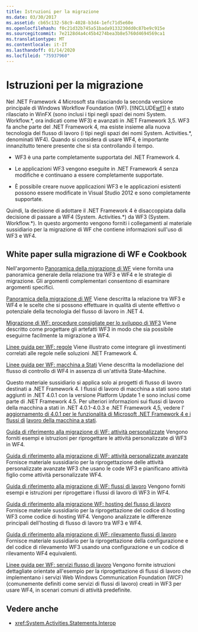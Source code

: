 ```yaml
---
title: Istruzioni per la migrazione
ms.date: 03/30/2017
ms.assetid: cb65c132-58c9-4028-b3d4-1efc71d5e60e
ms.openlocfilehash: f0c21d32b745a51bada9133230dd0c87be9c915e
ms.sourcegitcommit: 7e2128d4a4c45b4274bea3b8e5760d4694569ca1
ms.translationtype: MT
ms.contentlocale: it-IT
ms.lasthandoff: 01/14/2020
ms.locfileid: "75937960"
---
```

# <a name="migration-guidance"></a>Istruzioni per la migrazione

Nel .NET Framework 4 Microsoft sta rilasciando la seconda versione principale di Windows Workflow Foundation (WF). [!INCLUDE[wf1](../../../includes/wf1-md.md)] è stato rilasciato in WinFX (sono inclusi i tipi negli spazi dei nomi System. Workflow.\*, ora indicati come WF3) e avanzati in .NET Framework 3,5. WF3 fa anche parte del .NET Framework 4, ma esiste insieme alla nuova tecnologia del flusso di lavoro (i tipi negli spazi dei nomi System. Activities.\*, denominati WF4). Quando si considera di usare WF4, è importante innanzitutto tenere presente che si sta controllando il tempo.  
  
- WF3 è una parte completamente supportata del .NET Framework 4.  
  
- Le applicazioni WF3 vengono eseguite in .NET Framework 4 senza modifiche e continuano a essere completamente supportate.  
  
- È possibile creare nuove applicazioni WF3 e le applicazioni esistenti possono essere modificate in Visual Studio 2012 e sono completamente supportate.  
  
 Quindi, la decisione di adottare il .NET Framework 4 è disaccoppiata dalla decisione di passare a WF4 (System. Activities.\*) da WF3 (System. Workflow.\*). In questo argomento vengono forniti i collegamenti al materiale sussidiario per la migrazione di WF che contiene informazioni sull'uso di WF3 e WF4.  
  
## <a name="wf-migration-white-papers-and-cookbooks"></a>White paper sulla migrazione di WF e Cookbook

 Nell'argomento [Panoramica della migrazione di WF](https://docs.microsoft.com/previous-versions/appfabric/ff383417(v=azure.10)) viene fornita una panoramica generale della relazione tra WF3 e WF4 e le strategie di migrazione. Gli argomenti complementari consentono di esaminare argomenti specifici.  
  
 [Panoramica della migrazione di WF](https://docs.microsoft.com/previous-versions/appfabric/ff383417(v=azure.10))  
 Viene descritta la relazione tra WF3 e WF4 e le scelte che si possono effettuare in qualità di utente effettivo o potenziale della tecnologia del flusso di lavoro in .NET 4.  
  
 [Migrazione di WF: procedure consigliate per lo sviluppo di WF3](https://docs.microsoft.com/previous-versions/appfabric/ff383417(v=azure.10))  
 Viene descritto come progettare gli artefatti WF3 in modo che sia possibile eseguirne facilmente la migrazione a WF4.  
  
 [Linee guida per WF: regole](https://docs.microsoft.com/previous-versions/appfabric/ff383417(v=azure.10))  
 Viene illustrato come integrare gli investimenti correlati alle regole nelle soluzioni .NET Framework 4.  
  
 [Linee guida per WF: macchina a Stati](https://docs.microsoft.com/previous-versions/appfabric/ff383417(v=azure.10))  
 Viene descritta la modellazione del flusso di controllo di WF4 in assenza di un'attività State-Machine.  
  
 Questo materiale sussidiario si applica solo ai progetti di flusso di lavoro destinati a .NET Framework 4. I flussi di lavoro di macchina a stati sono stati aggiunti in .NET 4.0.1 con la versione Platform Update 1 e sono inclusi come parte di .NET Framework 4.5. Per ulteriori informazioni sui flussi di lavoro della macchina a stati in .NET 4.0.1-4.0.3 e .NET Framework 4,5, vedere l' [aggiornamento di 4.0.1 per le funzionalità di Microsoft .NET Framework 4 e i flussi di](https://docs.microsoft.com/previous-versions/dotnet/netframework-4.0/hh290669(v=vs.100)) [lavoro della macchina a stati](state-machine-workflows.md).  
  
 [Guida di riferimento alla migrazione di WF: attività personalizzate](https://docs.microsoft.com/previous-versions/appfabric/ff383417(v=azure.10))  
 Vengono forniti esempi e istruzioni per riprogettare le attività personalizzate di WF3 in WF4.  
  
 [Guida di riferimento alla migrazione di WF: attività personalizzate avanzate](https://docs.microsoft.com/previous-versions/appfabric/ff383417(v=azure.10))  
 Fornisce materiale sussidiario per la riprogettazione delle attività personalizzate avanzate WF3 che usano le code WF3 e pianificano attività figlio come attività personalizzate WF4.  
  
 [Guida di riferimento alla migrazione di WF: flussi di lavoro](https://docs.microsoft.com/previous-versions/appfabric/ff383417(v=azure.10))  
 Vengono forniti esempi e istruzioni per riprogettare i flussi di lavoro di WF3 in WF4.  
  
 [Guida di riferimento alla migrazione WF: hosting del flusso di lavoro](https://docs.microsoft.com/previous-versions/appfabric/ff383417(v=azure.10))  
 Fornisce materiale sussidiario per la riprogettazione del codice di hosting WF3 come codice di hosting WF4. Vengono analizzate le differenze principali dell'hosting di flusso di lavoro tra WF3 e WF4.  
  
 [Guida di riferimento alla migrazione di WF: rilevamento flussi di lavoro](https://docs.microsoft.com/previous-versions/appfabric/ff383417(v=azure.10))  
 Fornisce materiale sussidiario per la riprogettazione della configurazione e del codice di rilevamento WF3 usando una configurazione e un codice di rilevamento WF4 equivalenti.  
  
 [Linee guida per WF: servizi flusso di lavoro](https://docs.microsoft.com/previous-versions/appfabric/ff383417(v=azure.10))  
 Vengono fornite istruzioni dettagliate orientate all'esempio per la riprogettazione di flussi di lavoro che implementano i servizi Web Windows Communication Foundation (WCF) (comunemente definiti come servizi di flussi di lavoro) creati in WF3 per usare WF4, in scenari comuni di attività predefinite.  
  
## <a name="see-also"></a>Vedere anche

- <xref:System.Activities.Statements.Interop>
